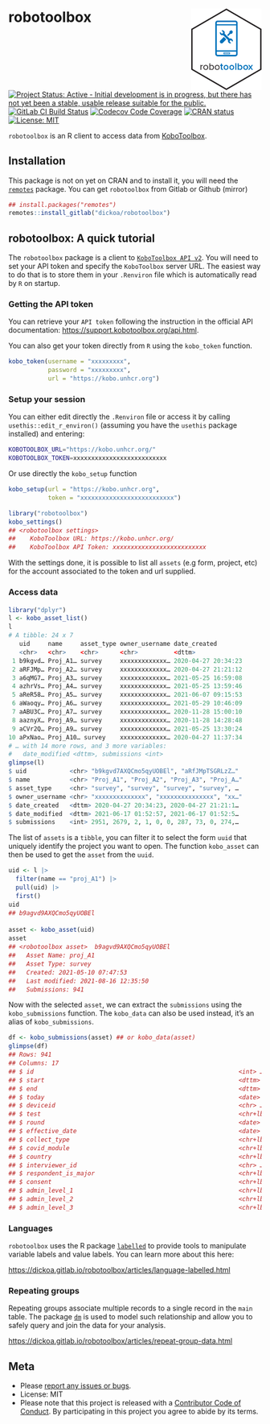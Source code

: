 
<!-- README.md is generated from README.Rmd. Please edit that file -->

# robotoolbox <img src="man/figures/robotoolbox_hex.png" align="right" width="140" />

[![Project Status: Active - Initial development is in progress, but
there has not yet been a stable, usable release suitable for the
public.](https://www.repostatus.org/badges/latest/wip.svg)](https://www.repostatus.org/#wip)
[![GitLab CI Build
Status](https://gitlab.com/dickoa/robotoolbox/badges/master/pipeline.svg)](https://gitlab.com/dickoa/robotoolbox/-/pipelines)
[![Codecov Code
Coverage](https://codecov.io/gl/dickoa/robotoolbox/branch/master/graph/badge.svg)](https://app.codecov.io/gl/dickoa/robotoolbox)
[![CRAN
status](https://www.r-pkg.org/badges/version/robotoolbox)](https://CRAN.R-project.org/package=robotoolbox)
[![License:
MIT](https://img.shields.io/badge/License-MIT-yellow.svg)](https://opensource.org/licenses/MIT)

`robotoolbox` is an R client to access data from
[KoboToolbox](https://www.kobotoolbox.org/).

## Installation

This package is not on yet on CRAN and to install it, you will need the
[`remotes`](https://github.com/r-lib/remotes) package. You can get
`robotoolbox` from Gitlab or Github (mirror)

``` r
## install.packages("remotes")
remotes::install_gitlab("dickoa/robotoolbox")
```

## robotoolbox: A quick tutorial

The `robotoolbox` package is a client to
[`KoboToolbox API v2`](https://support.kobotoolbox.org/api.html). You
will need to set your API token and specify the `KoboToolbox` server
URL. The easiest way to do that is to store them in your `.Renviron`
file which is automatically read by `R` on startup.

### Getting the API token

You can retrieve your `API token` following the instruction in the
official API documentation: <https://support.kobotoolbox.org/api.html>.

You can also get your token directly from `R` using the `kobo_token`
function.

``` r
kobo_token(username = "xxxxxxxxx",
           password = "xxxxxxxxx",
           url = "https://kobo.unhcr.org")
```

### Setup your session

You can either edit directly the `.Renviron` file or access it by
calling `usethis::edit_r_environ()` (assuming you have the `usethis`
package installed) and entering:

``` bash
KOBOTOOLBOX_URL="https://kobo.unhcr.org/"
KOBOTOOLBOX_TOKEN=xxxxxxxxxxxxxxxxxxxxxxxxxx
```

Or use directly the `kobo_setup` function

``` r
kobo_setup(url = "https://kobo.unhcr.org",
           token = "xxxxxxxxxxxxxxxxxxxxxxxxxx")
```

``` r
library("robotoolbox")
kobo_settings()
## <robotoolbox settings>
##    KoboToolbox URL: https://kobo.unhcr.org/
##    KoboToolbox API Token: xxxxxxxxxxxxxxxxxxxxxxxxxx
```

With the settings done, it is possible to list all `assets` (e.g form,
project, etc) for the account associated to the token and url supplied.

### Access data

``` r
library("dplyr")
l <- kobo_asset_list()
l
# A tibble: 24 x 7
   uid     name     asset_type owner_username date_created
   <chr>   <chr>    <chr>      <chr>          <dttm>
 1 b9kgvd… Proj_A1… survey     xxxxxxxxxxxxx… 2020-04-27 20:34:23
 2 aRFJMp… Proj_A2… survey     xxxxxxxxxxxxx… 2020-04-27 21:21:12
 3 a6qMG7… Proj_A3… survey     xxxxxxxxxxxxx… 2021-05-25 16:59:08
 4 azhrVs… Proj_A4… survey     xxxxxxxxxxxxx… 2021-05-25 13:59:46
 5 aReR58… Proj_A5… survey     xxxxxxxxxxxxx… 2021-06-07 09:15:53
 6 aWaoqy… Proj_A6… survey     xxxxxxxxxxxxx… 2021-05-29 10:46:09
 7 aABU3C… Proj_A7… survey     xxxxxxxxxxxxx… 2020-11-28 15:00:10
 8 aaznyX… Proj_A9… survey     xxxxxxxxxxxxx… 2020-11-28 14:28:48
 9 aCVr2Q… Proj_A9… survey     xxxxxxxxxxxxx… 2021-05-25 13:30:24
10 aPxNao… Proj_A10… survey    xxxxxxxxxxxxx… 2020-04-27 11:37:34
# … with 14 more rows, and 3 more variables:
#   date_modified <dttm>, submissions <int>
glimpse(l)
$ uid            <chr> "b9kgvd7AXQCmo5qyUOBEl", "aRfJMpTSGRLzZ…"
$ name           <chr> "Proj_A1", "Proj_A2", "Proj_A3", "Proj_A…"
$ asset_type     <chr> "survey", "survey", "survey", "survey", …
$ owner_username <chr> "xxxxxxxxxxxxxx", "xxxxxxxxxxxxxxx", "xx…"
$ date_created   <dttm> 2020-04-27 20:34:23, 2020-04-27 21:21:1…
$ date_modified  <dttm> 2021-06-17 01:52:57, 2021-06-17 01:52:5…
$ submissions    <int> 2951, 2679, 2, 1, 0, 0, 287, 73, 0, 274,…
```

The list of `assets` is a `tibble`, you can filter it to select the form
`uuid` that uniquely identify the project you want to open. The function
`kobo_asset` can then be used to get the `asset` from the `uuid`.

``` r
uid <- l |>
  filter(name == "proj_A1") |>
  pull(uid) |>
  first()
uid
## b9agvd9AXQCmo5qyUOBEl

asset <- kobo_asset(uid)
asset
## <robotoolbox asset>  b9agvd9AXQCmo5qyUOBEl
##   Asset Name: proj_A1
##   Asset Type: survey
##   Created: 2021-05-10 07:47:53
##   Last modified: 2021-08-16 12:35:50
##   Submissions: 941
```

Now with the selected `asset`, we can extract the `submissions` using
the `kobo_submissions` function. The `kobo_data` can also be used
instead, it’s an alias of `kobo_submissions`.

``` r
df <- kobo_submissions(asset) ## or kobo_data(asset)
glimpse(df)
## Rows: 941
## Columns: 17
## $ id                                                         <int> …
## $ start                                                      <dttm> …
## $ end                                                        <dttm> …
## $ today                                                      <date> …
## $ deviceid                                                   <chr> …
## $ test                                                       <chr+lbl> …
## $ round                                                      <date> …
## $ effective_date                                             <date> …
## $ collect_type                                               <chr+lbl> …
## $ covid_module                                               <chr+lbl> …
## $ country                                                    <chr+lbl> …
## $ interviewer_id                                             <chr> …
## $ respondent_is_major                                        <chr+lbl> …
## $ consent                                                    <chr+lbl> …
## $ admin_level_1                                              <chr+lbl> …
## $ admin_level_2                                              <chr+lbl> …
## $ admin_level_3                                              <chr+lbl> …
```

### Languages

`robotoolbox` uses the R package
[`labelled`](https://larmarange.github.io/labelled/) to provide tools to
manipulate variable labels and value labels. You can learn more about
this here:

<https://dickoa.gitlab.io/robotoolbox/articles/language-labelled.html>

### Repeating groups

Repeating groups associate multiple records to a single record in the
`main` table. The package [`dm`](https://cynkra.github.io/dm/) is used
to model such relationship and allow you to safely query and join the
data for your analysis.

<https://dickoa.gitlab.io/robotoolbox/articles/repeat-group-data.html>

## Meta

-   Please [report any issues or
    bugs](https://gitlab.com/dickoa/robotoolbox/-/issues).
-   License: MIT
-   Please note that this project is released with a [Contributor Code
    of Conduct](CODE_OF_CONDUCT.md). By participating in this project
    you agree to abide by its terms.
